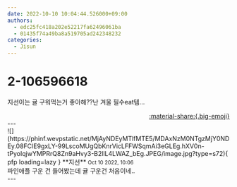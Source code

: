 ```yaml
---
date: 2022-10-10 10:04:44.526000+09:00
authors:
  - edc25fc418a202e52217fa62496061ba
  - 01435f74a49ba8a519705ad242348232
categories:
  - Jisun
---
```


# 2-106596618

<div class="post-container" markdown="1">
<div class="content-container md-sidebar__scrollwrap" markdown="1">

지선이는 귤 구워먹는거 좋아해??난 겨울 필수eat템…

</div>
</div>

<div style="text-align: right;" markdown="1">
<a href="https://weverse.io/fromis9/fanpost/2-106596618" style="text-align: right;">:material-share:{.big-emoji}</a>
</div>
---

<div class="comments-container md-sidebar__scrollwrap" markdown="1">
<div class="comment" markdown="1">
<div class='id-container' markdown="1">
![](https://phinf.wevpstatic.net/MjAyNDEyMTlfMTE5/MDAxNzM0NTgzMjY0NDEy.08FClE9gxLY-99LscoMUgQbKnrVicLFFWSqmAi3eGLEg.hXV0n-tPyoIqjwYMPRrQ8Zn9aHvy3-B2llL4LWAZ_bEg.JPEG/image.jpg?type=s72){ pfp loading=lazy }
**<span class="artist">지선</span>** <small>Oct 10 2022, 10:06</small><br>
</div>
<div class='comment-body' markdown="1">
파인애플 구운 건 들어봤는데 귤 구운건 처음이네..
</div>
</div>
</div>
---
